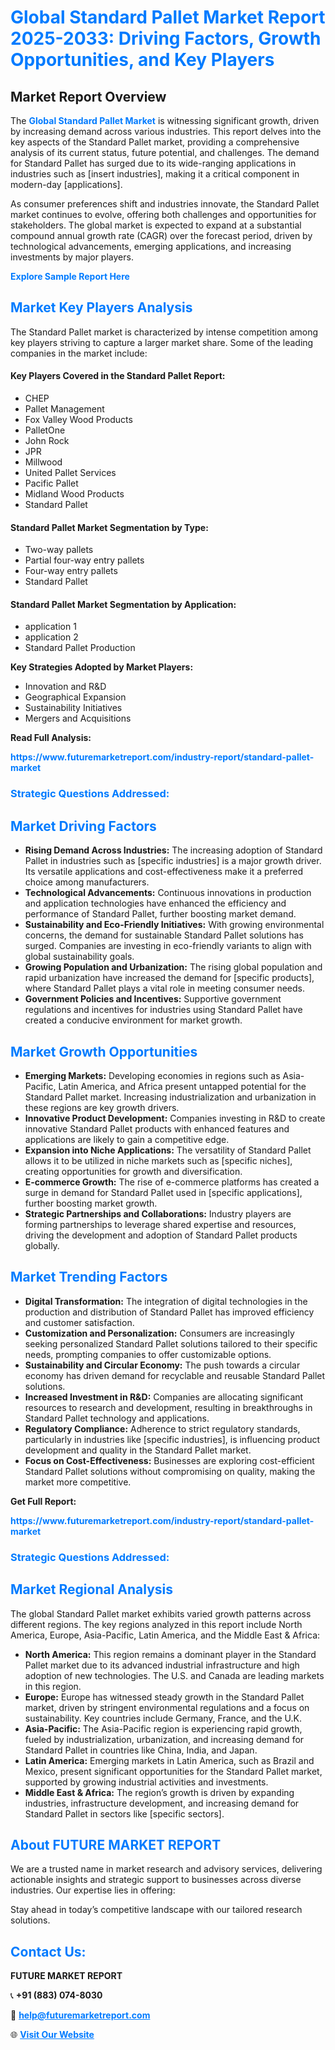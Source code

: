 <h1 style="color: #007BFF;">Global Standard Pallet Market Report 2025-2033: Driving Factors, Growth Opportunities, and Key Players</h1>

<section id="overview">
<h2>Market Report Overview</h2>
<p>The <a href="https://www.futuremarketreport.com/industry-report/standard-pallet-market" style="color: #007BFF; text-decoration: none;"><strong>Global Standard Pallet Market</strong></a> is witnessing significant growth, driven by increasing demand across various industries. This report delves into the key aspects of the Standard Pallet market, providing a comprehensive analysis of its current status, future potential, and challenges. The demand for Standard Pallet has surged due to its wide-ranging applications in industries such as [insert industries], making it a critical component in modern-day [applications].</p>
<p>As consumer preferences shift and industries innovate, the Standard Pallet market continues to evolve, offering both challenges and opportunities for stakeholders. The global market is expected to expand at a substantial compound annual growth rate (CAGR) over the forecast period, driven by technological advancements, emerging applications, and increasing investments by major players.</p>
</section>

<section id="overview">
<p><a href="https://www.futuremarketreport.com/request-sample/reportId=110665" style="color: #007BFF; text-decoration: none;"><strong>Explore Sample Report Here</strong></a></p>
</section>

<section id="key-players">
<h2 style="color: #007BFF;">Market Key Players Analysis</h2>
<p>The Standard Pallet market is characterized by intense competition among key players striving to capture a larger market share. Some of the leading companies in the market include:</p>
<h4>Key Players Covered in the Standard Pallet Report:</h4>
<ul><li>CHEP</li><li>Pallet Management</li><li>Fox Valley Wood Products</li><li>PalletOne</li><li>John Rock</li><li>JPR</li><li>Millwood</li><li>United Pallet Services</li><li>Pacific Pallet</li><li>Midland Wood Products</li><li>Standard Pallet</li></ul>
<h4>Standard Pallet Market Segmentation by Type:</h4>
<ul><li>Two-way pallets</li><li>Partial four-way entry pallets</li><li>Four-way entry pallets</li><li>Standard Pallet</li></ul>

<h4>Standard Pallet Market Segmentation by Application:</h4>
<ul><li>application 1</li><li>application 2</li><li>Standard Pallet Production</li></ul>
<p><strong>Key Strategies Adopted by Market Players:</strong></p>
<ul>
<li>Innovation and R&D</li>
<li>Geographical Expansion</li>
<li>Sustainability Initiatives</li>
<li>Mergers and Acquisitions</li>
</ul>
</section>

<section>
<p><strong>Read Full Analysis: </strong></p><a href="https://www.futuremarketreport.com/industry-report/standard-pallet-market" style="color: #007BFF; text-decoration: none;"><strong>https://www.futuremarketreport.com/industry-report/standard-pallet-market</strong></a>
<h3 style="color: #007BFF;">Strategic Questions Addressed:</h3>
</section>

<section id="driving-factors">
<h2 style="color: #007BFF;">Market Driving Factors</h2>
<ul>
<li><strong>Rising Demand Across Industries:</strong> The increasing adoption of Standard Pallet in industries such as [specific industries] is a major growth driver. Its versatile applications and cost-effectiveness make it a preferred choice among manufacturers.</li>
<li><strong>Technological Advancements:</strong> Continuous innovations in production and application technologies have enhanced the efficiency and performance of Standard Pallet, further boosting market demand.</li>
<li><strong>Sustainability and Eco-Friendly Initiatives:</strong> With growing environmental concerns, the demand for sustainable Standard Pallet solutions has surged. Companies are investing in eco-friendly variants to align with global sustainability goals.</li>
<li><strong>Growing Population and Urbanization:</strong> The rising global population and rapid urbanization have increased the demand for [specific products], where Standard Pallet plays a vital role in meeting consumer needs.</li>
<li><strong>Government Policies and Incentives:</strong> Supportive government regulations and incentives for industries using Standard Pallet have created a conducive environment for market growth.</li>
</ul>
</section>

<section id="growth-opportunities">
<h2 style="color: #007BFF;">Market Growth Opportunities</h2>
<ul>
<li><strong>Emerging Markets:</strong> Developing economies in regions such as Asia-Pacific, Latin America, and Africa present untapped potential for the Standard Pallet market. Increasing industrialization and urbanization in these regions are key growth drivers.</li>
<li><strong>Innovative Product Development:</strong> Companies investing in R&D to create innovative Standard Pallet products with enhanced features and applications are likely to gain a competitive edge.</li>
<li><strong>Expansion into Niche Applications:</strong> The versatility of Standard Pallet allows it to be utilized in niche markets such as [specific niches], creating opportunities for growth and diversification.</li>
<li><strong>E-commerce Growth:</strong> The rise of e-commerce platforms has created a surge in demand for Standard Pallet used in [specific applications], further boosting market growth.</li>
<li><strong>Strategic Partnerships and Collaborations:</strong> Industry players are forming partnerships to leverage shared expertise and resources, driving the development and adoption of Standard Pallet products globally.</li>
</ul>
</section>

<section id="trending-factors">
<h2 style="color: #007BFF;">Market Trending Factors</h2>
<ul>
<li><strong>Digital Transformation:</strong> The integration of digital technologies in the production and distribution of Standard Pallet has improved efficiency and customer satisfaction.</li>
<li><strong>Customization and Personalization:</strong> Consumers are increasingly seeking personalized Standard Pallet solutions tailored to their specific needs, prompting companies to offer customizable options.</li>
<li><strong>Sustainability and Circular Economy:</strong> The push towards a circular economy has driven demand for recyclable and reusable Standard Pallet solutions.</li>
<li><strong>Increased Investment in R&D:</strong> Companies are allocating significant resources to research and development, resulting in breakthroughs in Standard Pallet technology and applications.</li>
<li><strong>Regulatory Compliance:</strong> Adherence to strict regulatory standards, particularly in industries like [specific industries], is influencing product development and quality in the Standard Pallet market.</li>
<li><strong>Focus on Cost-Effectiveness:</strong> Businesses are exploring cost-efficient Standard Pallet solutions without compromising on quality, making the market more competitive.</li>
</ul>
</section>

<section>
<p><strong>Get Full Report: </strong></p><a href="https://www.futuremarketreport.com/industry-report/standard-pallet-market" style="color: #007BFF; text-decoration: none;"><strong>https://www.futuremarketreport.com/industry-report/standard-pallet-market</strong></a>
<h3 style="color: #007BFF;">Strategic Questions Addressed:</h3>
</section>


<section id="regional-analysis">
<h2 style="color: #007BFF;">Market Regional Analysis</h2>
<p>The global Standard Pallet market exhibits varied growth patterns across different regions. The key regions analyzed in this report include North America, Europe, Asia-Pacific, Latin America, and the Middle East & Africa:</p>
<ul>
<li><strong>North America:</strong> This region remains a dominant player in the Standard Pallet market due to its advanced industrial infrastructure and high adoption of new technologies. The U.S. and Canada are leading markets in this region.</li>
<li><strong>Europe:</strong> Europe has witnessed steady growth in the Standard Pallet market, driven by stringent environmental regulations and a focus on sustainability. Key countries include Germany, France, and the U.K.</li>
<li><strong>Asia-Pacific:</strong> The Asia-Pacific region is experiencing rapid growth, fueled by industrialization, urbanization, and increasing demand for Standard Pallet in countries like China, India, and Japan.</li>
<li><strong>Latin America:</strong> Emerging markets in Latin America, such as Brazil and Mexico, present significant opportunities for the Standard Pallet market, supported by growing industrial activities and investments.</li>
<li><strong>Middle East & Africa:</strong> The region’s growth is driven by expanding industries, infrastructure development, and increasing demand for Standard Pallet in sectors like [specific sectors].</li>
</ul>
</section>

<footer>
<h2 style="color: #007BFF;">About FUTURE MARKET REPORT</h2>
<p>We are a trusted name in market research and advisory services, delivering actionable insights and strategic support to businesses across diverse industries. Our expertise lies in offering:</p>

<p>Stay ahead in today’s competitive landscape with our tailored research solutions.</p>

<h2 style="color: #007BFF;">Contact Us:</h2>
<p><strong>FUTURE MARKET REPORT</strong></p>
<p>📞 <strong>+91 (883) 074-8030</strong></p>
<p>📧 <strong><a href="mailto:help@futuremarketreport.com" style="color: #007BFF;">help@futuremarketreport.com</a></strong></p>
<p>🌐 <strong><a href="https://www.futuremarketreport.com/" style="color: #007BFF;">Visit Our Website</a></strong></p>
</footer>